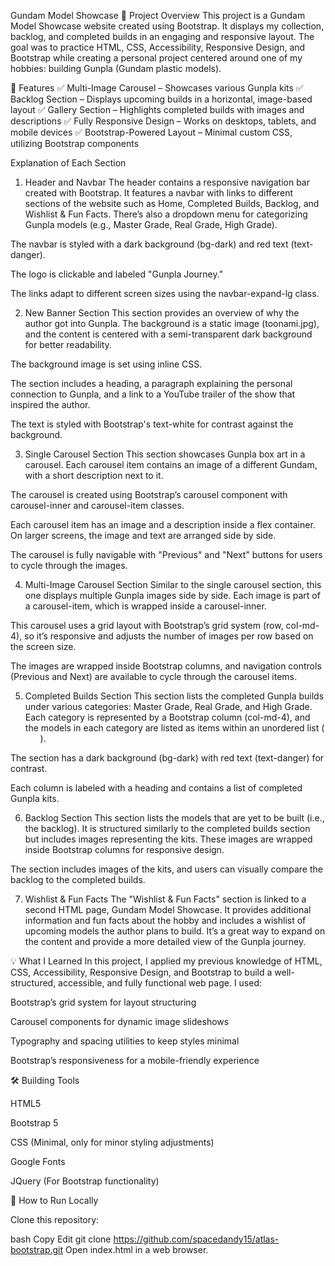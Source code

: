 Gundam Model Showcase
📌 Project Overview
This project is a Gundam Model Showcase website created using Bootstrap. It displays my collection, backlog, and completed builds in an engaging and responsive layout. The goal was to practice HTML, CSS, Accessibility, Responsive Design, and Bootstrap while creating a personal project centered around one of my hobbies: building Gunpla (Gundam plastic models).

🎯 Features
✅ Multi-Image Carousel – Showcases various Gunpla kits
✅ Backlog Section – Displays upcoming builds in a horizontal, image-based layout
✅ Gallery Section – Highlights completed builds with images and descriptions
✅ Fully Responsive Design – Works on desktops, tablets, and mobile devices
✅ Bootstrap-Powered Layout – Minimal custom CSS, utilizing Bootstrap components

Explanation of Each Section
1. Header and Navbar
The header contains a responsive navigation bar created with Bootstrap. It features a navbar with links to different sections of the website such as Home, Completed Builds, Backlog, and Wishlist & Fun Facts. There’s also a dropdown menu for categorizing Gunpla models (e.g., Master Grade, Real Grade, High Grade).

The navbar is styled with a dark background (bg-dark) and red text (text-danger).

The logo is clickable and labeled "Gunpla Journey."

The links adapt to different screen sizes using the navbar-expand-lg class.

2. New Banner Section
This section provides an overview of why the author got into Gunpla. The background is a static image (toonami.jpg), and the content is centered with a semi-transparent dark background for better readability.

The background image is set using inline CSS.

The section includes a heading, a paragraph explaining the personal connection to Gunpla, and a link to a YouTube trailer of the show that inspired the author.

The text is styled with Bootstrap's text-white for contrast against the background.

3. Single Carousel Section
This section showcases Gunpla box art in a carousel. Each carousel item contains an image of a different Gundam, with a short description next to it.

The carousel is created using Bootstrap’s carousel component with carousel-inner and carousel-item classes.

Each carousel item has an image and a description inside a flex container. On larger screens, the image and text are arranged side by side.

The carousel is fully navigable with "Previous" and "Next" buttons for users to cycle through the images.

4. Multi-Image Carousel Section
Similar to the single carousel section, this one displays multiple Gunpla images side by side. Each image is part of a carousel-item, which is wrapped inside a carousel-inner.

This carousel uses a grid layout with Bootstrap’s grid system (row, col-md-4), so it’s responsive and adjusts the number of images per row based on the screen size.

The images are wrapped inside Bootstrap columns, and navigation controls (Previous and Next) are available to cycle through the carousel items.

5. Completed Builds Section
This section lists the completed Gunpla builds under various categories: Master Grade, Real Grade, and High Grade. Each category is represented by a Bootstrap column (col-md-4), and the models in each category are listed as items within an unordered list (<ul>).

The section has a dark background (bg-dark) with red text (text-danger) for contrast.

Each column is labeled with a heading and contains a list of completed Gunpla kits.

6. Backlog Section
This section lists the models that are yet to be built (i.e., the backlog). It is structured similarly to the completed builds section but includes images representing the kits. These images are wrapped inside Bootstrap columns for responsive design.

The section includes images of the kits, and users can visually compare the backlog to the completed builds.

7. Wishlist & Fun Facts
The "Wishlist & Fun Facts" section is linked to a second HTML page, Gundam Model Showcase. It provides additional information and fun facts about the hobby and includes a wishlist of upcoming models the author plans to build. It’s a great way to expand on the content and provide a more detailed view of the Gunpla journey.

💡 What I Learned
In this project, I applied my previous knowledge of HTML, CSS, Accessibility, Responsive Design, and Bootstrap to build a well-structured, accessible, and fully functional web page. I used:

Bootstrap’s grid system for layout structuring

Carousel components for dynamic image slideshows

Typography and spacing utilities to keep styles minimal

Bootstrap’s responsiveness for a mobile-friendly experience

🛠 Building Tools

HTML5

Bootstrap 5

CSS (Minimal, only for minor styling adjustments)

Google Fonts

JQuery (For Bootstrap functionality)

🚀 How to Run Locally

Clone this repository:

bash
Copy
Edit
git clone https://github.com/spacedandy15/atlas-bootstrap.git
Open index.html in a web browser.

